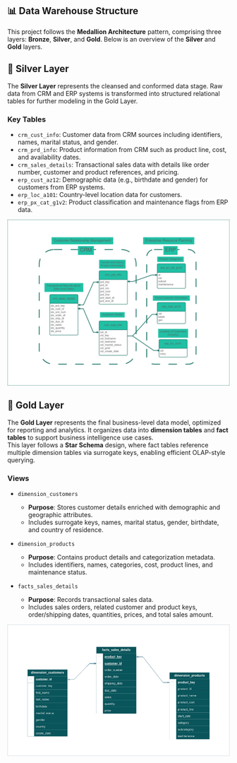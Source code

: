 ## 📊 Data Warehouse Structure

This project follows the **Medallion Architecture** pattern, comprising three layers: **Bronze**, **Silver**, and **Gold**. Below is an overview of the **Silver** and **Gold** layers.

## 🥈 Silver Layer

The **Silver Layer** represents the cleansed and conformed data stage. Raw data from CRM and ERP systems is transformed into structured relational tables for further modeling in the Gold Layer.

### Key Tables

- `crm_cust_info`: Customer data from CRM sources including identifiers, names, marital status, and gender.
- `crm_prd_info`: Product information from CRM such as product line, cost, and availability dates.
- `crm_sales_details`: Transactional sales data with details like order number, customer and product references, and pricing.
- `erp_cust_az12`: Demographic data (e.g., birthdate and gender) for customers from ERP systems.
- `erp_loc_a101`: Country-level location data for customers.
- `erp_px_cat_g1v2`: Product classification and maintenance flags from ERP data.

![Database tables in Bronze Layer](assets/data_model_silver.png)

## 🥇 Gold Layer

The **Gold Layer** represents the final business-level data model, optimized for reporting and analytics. It organizes data into **dimension tables** and **fact tables** to support business intelligence use cases.  
This layer follows a **Star Schema** design, where fact tables reference multiple dimension tables via surrogate keys, enabling efficient OLAP-style querying.

### Views

- `dimension_customers`
  - **Purpose**: Stores customer details enriched with demographic and geographic attributes.
  - Includes surrogate keys, names, marital status, gender, birthdate, and country of residence.

- `dimension_products`
  - **Purpose**: Contains product details and categorization metadata.
  - Includes identifiers, names, categories, cost, product lines, and maintenance status.

- `facts_sales_details`
  - **Purpose**: Records transactional sales data.
  - Includes sales orders, related customer and product keys, order/shipping dates, quantities, prices, and total sales amount.

![Database tables in Gold Layer](assets/data_model_gold.png)
